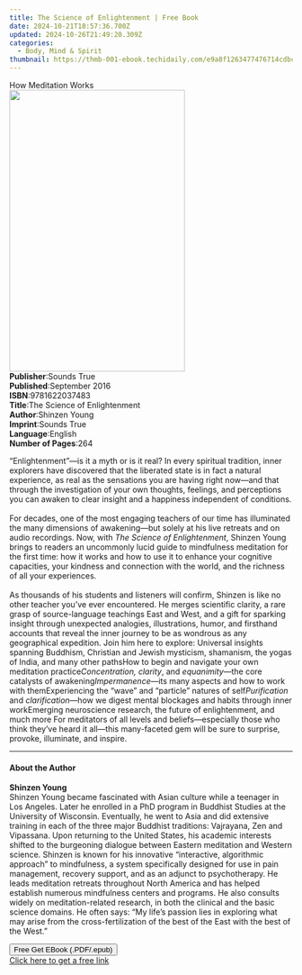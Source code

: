```yaml
---
title: The Science of Enlightenment | Free Book
date: 2024-10-21T18:57:36.700Z
updated: 2024-10-26T21:49:20.309Z
categories:
  - Body, Mind & Spirit
thumbnail: https://thmb-001-ebook.techidaily.com/e9a8f1263477476714cdbc0a32ecf59bdcb8f09e8d4b37526e84a71492e0e37e.jpg
---
```

<main id="book-container">
  <div class="flex flex-col">
    <div class="book-brief flex-1 py-6 px-4 sm:p-6 md:py-10 md:px-8">
      <!-- brief-->
      <div class="book-brief-main">How Meditation Works</div>
    </div>
    <div
      class="book-meta-info flex-1 grid gap-4 col-start-1 col-end-3 row-start-1 sm:mb-6 sm:grid-cols-4 lg:gap-6 lg:col-start-2 lg:row-end-6 lg:row-span-6 lg:mb-0"
    >
      <div
        class="book-meta-info-left place-content-center mt-4 p-4 text-sm leading-6 col-start-2 col-span-2 dark:text-slate-400"
      >
        <img
          class="w-full h-500 object-cover rounded-lg sm:h-255 sm:col-span-2 lg:col-span-full"
          src="https://img-001-ebook.techidaily.com/c6aee680d798e7726e8d066b2dd1954f198088d95d86959321720a14e3c35f31.jpg"
          alt=""
          width="312"
          height="500"
        />
      </div>
      <div
        class="book-meta-info-right mt-2 col-start-1 row-start-2 col-span-3 self-center"
      >
        <!-- meta data  -->
        <div class="flex flex-col px-4 md:px-8">
          <div class="flex-1">
            <strong>Publisher</strong>:<span class="px-2">Sounds True</span>
          </div>
          <div class="flex-1">
            <strong>Published</strong>:<span class="px-2">September 2016</span>
          </div>
          <div class="flex-1">
            <strong>ISBN</strong>:<span class="px-2">9781622037483</span>
          </div>
          <div class="flex-1">
            <strong>Title</strong>:<span class="px-2"
              >The Science of Enlightenment</span
            >
          </div>
          <div class="flex-1">
            <strong>Author</strong>:<span class="px-2">Shinzen Young</span>
          </div>
          <div class="flex-1">
            <strong>Imprint</strong>:<span class="px-2">Sounds True</span>
          </div>
          <div class="flex-1">
            <strong>Language</strong>:<span class="px-2">English</span>
          </div>
          <div class="flex-1">
            <strong>Number of Pages</strong>:<span class="px-2">264</span>
          </div>
        </div>
      </div>
    </div>
    <div class="book-description flex-1 py-6 px-4 sm:p-6 md:py-10 md:px-8">
      <div class="book-description-main">
        <div accordion-content="" id="description">
          <p>
            “Enlightenment”—is it a myth or is it real? In every spiritual
            tradition, inner explorers have discovered that the liberated state
            is in fact a natural experience, as real as the sensations you are
            having right now—and that through the investigation of your own
            thoughts, feelings, and perceptions you can awaken to clear insight
            and a happiness independent of conditions.<br />&nbsp;<br />For
            decades, one of the most engaging teachers of our time has
            illuminated the many dimensions of awakening—but solely at his live
            retreats and on audio recordings. Now, with
            <i>The Science of Enlightenment</i>, Shinzen Young brings to readers
            an uncommonly lucid guide to mindfulness meditation for the first
            time: how it works and how to use it to enhance your cognitive
            capacities, your kindness and connection with the world, and the
            richness of all your experiences.<br />&nbsp;<br />As thousands of
            his students and listeners will confirm, Shinzen is like no other
            teacher you’ve ever encountered. He merges scientific clarity, a
            rare grasp of source-language teachings East and West, and a gift
            for sparking insight through unexpected analogies, illustrations,
            humor, and firsthand accounts that reveal the inner journey to be as
            wondrous as any geographical expedition. Join him here to
            explore:&nbsp;Universal insights spanning Buddhism, Christian and
            Jewish mysticism, shamanism, the yogas of India, and many other
            pathsHow to begin and navigate your own meditation practice<i
              >Concentration, clarity</i
            >, and<i> equanimity</i>—the core catalysts of
            awakening<i>Impermanence</i>—its many aspects and how to work with
            themExperiencing the “wave” and “particle” natures of self<i
              >Purification </i
            >and <i>clarification</i>—how we digest mental blockages and habits
            through inner workEmerging neuroscience research, the future of
            enlightenment, and much more&nbsp;For meditators of all levels and
            beliefs—especially those who think they’ve heard it all—this
            many-faceted gem will be sure to surprise, provoke, illuminate, and
            inspire.
          </p>
        </div>
        <div class="accordion-fader"></div>
      </div>
    </div>
    <div class="book-excerpts flex-1 py-6 px-4 sm:p-6 md:py-10 md:px-8">
      <!-- excerpts-->
      <div class="book-excerpts-main">
        <hr />
        <h4 class="placeholder placeholder-heading">
          <span>About the Author</span>
        </h4>
        <p></p>
        <p>
          <b>Shinzen Young</b><br />Shinzen Young became fascinated with Asian
          culture while a teenager in Los Angeles. Later he enrolled in a PhD
          program in Buddhist Studies at the University of Wisconsin.
          Eventually, he went to Asia and did extensive training in each of the
          three major Buddhist traditions: Vajrayana, Zen and Vipassana. Upon
          returning to the United States, his academic interests shifted to the
          burgeoning dialogue between Eastern meditation and Western science.
          Shinzen is known for his innovative “interactive, algorithmic
          approach” to mindfulness, a system specifically designed for use in
          pain management, recovery support, and as an adjunct to psychotherapy.
          He leads meditation retreats throughout North America and has helped
          establish numerous mindfulness centers and programs. He also consults
          widely on meditation-related research, in both the clinical and the
          basic science domains. He often says: “My life’s passion lies in
          exploring what may arise from the cross-fertilization of the best of
          the East with the best of the West.”
        </p>
        <p></p>
      </div>
    </div>
    <div
      class="book-about-author flex-1 py-6 px-4 sm:p-6 md:py-10 md:px-8"
    ></div>
    <div class="book-free-get flex-1 py-6 px-4 sm:p-6 md:py-10 md:px-8">
      <button
        id="btn-free-get"
        class="bg-blue-500 hover:bg-blue-700 text-white font-bold py-2 px-4 rounded"
      >
        Free Get EBook (.PDF/.epub)
      </button>
      <div id="countdown-display" class="px-2 text-lg mt-2"></div>
      <a
        id="free-link"
        class="hidden bg-blue-500 hover:bg-blue-700 text-white font-bold py-2 px-4 rounded"
        href="https://www.ebooks.com/en-us/book/210761523/the-science-of-enlightenment/shinzen-young/"
        target="_blank"
        >Click here to get a free link</a
      >
    </div>
    <script>
      let countdownTime = 0;
      let countdownInterval = null;
      document
        .getElementById('btn-free-get')
        .addEventListener('click', startCountdown);
      function startCountdown() {
        countdownTime = new Date().getTime() + 60000 * 3;
        countdownInterval = setInterval(updateCountdown, 1000);
        document.getElementById('btn-free-get').disabled = true;
        document
          .getElementById('btn-free-get')
          .classList.add('bg-gray-500', 'cursor-not-allowed');
      }
      function updateCountdown() {
        let currentTime = new Date().getTime();
        let timeLeft = countdownTime - currentTime;
        let secondsLeft = Math.floor(timeLeft / 1000);
        document.getElementById('countdown-display').innerHTML =
          `Remaining time: ${secondsLeft} seconds.`;
        if (secondsLeft <= 0) {
          clearInterval(countdownInterval);
          document.getElementById('btn-free-get').classList.add('hidden');
          document.getElementById('free-link').classList.remove('hidden');
          document.getElementById('countdown-display').innerHTML = '';
        }
      }
    </script>
  </div>
</main>

<ins class="adsbygoogle"
      style="display:block"
      data-ad-client="ca-pub-7571918770474297"
      data-ad-slot="8358498916"
      data-ad-format="auto"
      data-full-width-responsive="true"></ins>
    